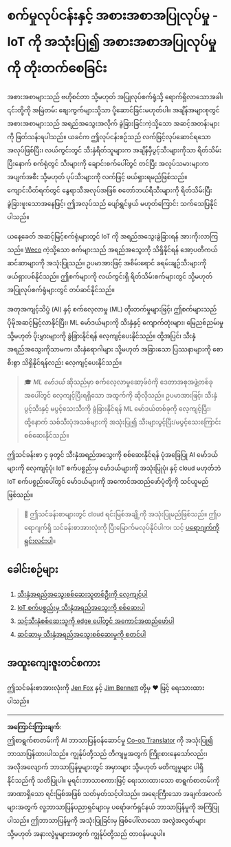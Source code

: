 <!--
CO_OP_TRANSLATOR_METADATA:
{
  "original_hash": "3764e089adf2d5801272bc0895f8498b",
  "translation_date": "2025-08-28T15:45:33+00:00",
  "source_file": "4-manufacturing/README.md",
  "language_code": "my"
}
-->
# စက်မှုလုပ်ငန်းနှင့် အစားအစာအပြုလုပ်မှု - IoT ကို အသုံးပြု၍ အစားအစာအပြုလုပ်မှုကို တိုးတက်စေခြင်း

အစားအစာများသည် ဗဟိုစင်တာ သို့မဟုတ် အပြုလုပ်စက်ရုံသို့ ရောက်ရှိလာသောအခါ၊ ၎င်းတို့ကို အမြဲတမ်း စျေးကွက်များသို့သာ ပို့ဆောင်ခြင်းမဟုတ်ပါ။ အချိန်အများစုတွင် အစားအစာများသည် အရည်အသွေးအလိုက် ခွဲခြားခြင်းကဲ့သို့သော အဆင့်အတန်းများကို ဖြတ်သန်းရပါသည်။ ယခင်က ဤလုပ်ငန်းစဉ်သည် လက်ဖြင့်လုပ်ဆောင်ရသော အလုပ်ဖြစ်ပြီး၊ လယ်ကွင်းတွင် သီးနှံရိတ်သူများက အချိန်မှီပွင့်သီးများကိုသာ ရိတ်သိမ်းပြီးနောက် စက်ရုံတွင် သီးများကို ချောင်းစက်ပေါ်တွင် တင်ပြီး အလုပ်သမားများက အပျက်အစီး သို့မဟုတ် ပုပ်သီးများကို လက်ဖြင့် ဖယ်ရှားရမည်ဖြစ်သည်။ ကျောင်းပိတ်ရက်တွင် နွေရာသီအလုပ်အဖြစ် စတော်ဘယ်ရီသီးများကို ရိတ်သိမ်းပြီး ခွဲခြားဖူးသောအနေဖြင့်၊ ဤအလုပ်သည် ပျော်ရွှင်ဖွယ် မဟုတ်ကြောင်း သက်သေပြနိုင်ပါသည်။

ယနေ့ခေတ် အဆင့်မြင့်စက်ရုံများတွင် IoT ကို အရည်အသွေးခွဲခြားရန် အားကိုးလာကြသည်။ [Weco](https://wecotek.com) ကဲ့သို့သော စက်များသည် အရည်အသွေးကို သိရှိနိုင်ရန် အော့ပတီကယ် ဆင်ဆာများကို အသုံးပြုသည်။ ဥပမာအားဖြင့် အစိမ်းရောင် ခရမ်းချဉ်သီးများကို ဖယ်ရှားပစ်နိုင်သည်။ ဤစက်များကို လယ်ကွင်းရှိ ရိတ်သိမ်းစက်များတွင် သို့မဟုတ် အပြုလုပ်စက်ရုံများတွင် တပ်ဆင်နိုင်သည်။

အတုအကျင့်သိပ္ပံ (AI) နှင့် စက်လေ့လာမှု (ML) တိုးတက်မှုများဖြင့်၊ ဤစက်များသည် ပိုမိုအဆင့်မြင့်လာနိုင်ပြီး၊ ML မော်ဒယ်များကို သီးနှံနှင့် ကျောက်တုံးများ၊ မြေညစ်ညမ်းမှု သို့မဟုတ် ပိုးမွှားများကို ခွဲခြားနိုင်ရန် လေ့ကျင့်ပေးနိုင်သည်။ ထို့အပြင်၊ သီးနှံအရည်အသွေးကိုသာမက၊ သီးနှံရောဂါများ သို့မဟုတ် အခြားသော ပြဿနာများကို စောစီးစွာ သိရှိနိုင်ရန်လည်း လေ့ကျင့်ပေးနိုင်သည်။

> 🎓 *ML မော်ဒယ်* ဆိုသည်မှာ စက်လေ့လာမှုဆော့ဖ်ဝဲကို ဒေတာအစုအဖွဲ့တစ်ခုအပေါ်တွင် လေ့ကျင့်ပြီးရရှိသော အထွက်ကို ဆိုလိုသည်။ ဥပမာအားဖြင့်၊ သီးနှံပွင့်သီးနှင့် မပွင့်သေးသီးကို ခွဲခြားနိုင်ရန် ML မော်ဒယ်တစ်ခုကို လေ့ကျင့်ပြီး၊ ထို့နောက် သစ်သီးပုံအသစ်များကို အသုံးပြု၍ သီးများပွင့်ပြီး/မပွင့်သေးကြောင်း စစ်ဆေးနိုင်သည်။

ဤသင်ခန်းစာ ၄ ခုတွင် သီးနှံအရည်အသွေးကို စစ်ဆေးနိုင်ရန် ပုံအခြေပြု AI မော်ဒယ်များကို လေ့ကျင့်ပုံ၊ IoT စက်ပစ္စည်းမှ မော်ဒယ်များကို အသုံးပြုပုံ၊ နှင့် cloud မဟုတ်ဘဲ IoT စက်ပစ္စည်းပေါ်တွင် မော်ဒယ်များကို အကောင်အထည်ဖော်ပုံတို့ကို သင်ယူမည်ဖြစ်သည်။

> 💁 ဤသင်ခန်းစာများတွင် cloud ရင်းမြစ်အချို့ကို အသုံးပြုမည်ဖြစ်သည်။ ဤပရောဂျက်ရှိ သင်ခန်းစာအားလုံးကို ပြီးမြောက်မလုပ်နိုင်ပါက၊ သင့် [ပရောဂျက်ကို ရှင်းလင်းပါ](../clean-up.md)။

## ခေါင်းစဉ်များ

1. [သီးနှံအရည်အသွေးစစ်ဆေးသူတစ်ဦးကို လေ့ကျင့်ပါ](./lessons/1-train-fruit-detector/README.md)
1. [IoT စက်ပစ္စည်းမှ သီးနှံအရည်အသွေးကို စစ်ဆေးပါ](./lessons/2-check-fruit-from-device/README.md)
1. [သင့်သီးနှံစစ်ဆေးသူကို edge ပေါ်တွင် အကောင်အထည်ဖော်ပါ](./lessons/3-run-fruit-detector-edge/README.md)
1. [ဆင်ဆာမှ သီးနှံအရည်အသွေးစစ်ဆေးမှုကို စတင်ပါ](./lessons/4-trigger-fruit-detector/README.md)

## အထူးကျေးဇူးတင်စကား

ဤသင်ခန်းစာအားလုံးကို [Jen Fox](https://github.com/jenfoxbot) နှင့် [Jim Bennett](https://GitHub.com/JimBobBennett) တို့မှ ♥️ ဖြင့် ရေးသားထားပါသည်။

---

**အကြောင်းကြားချက်**:  
ဤစာရွက်စာတမ်းကို AI ဘာသာပြန်ဝန်ဆောင်မှု [Co-op Translator](https://github.com/Azure/co-op-translator) ကို အသုံးပြု၍ ဘာသာပြန်ထားပါသည်။ ကျွန်ုပ်တို့သည် တိကျမှုအတွက် ကြိုးစားနေသော်လည်း၊ အလိုအလျောက် ဘာသာပြန်မှုများတွင် အမှားများ သို့မဟုတ် မတိကျမှုများ ပါရှိနိုင်သည်ကို သတိပြုပါ။ မူရင်းဘာသာစကားဖြင့် ရေးသားထားသော စာရွက်စာတမ်းကို အာဏာရှိသော ရင်းမြစ်အဖြစ် သတ်မှတ်သင့်ပါသည်။ အရေးကြီးသော အချက်အလက်များအတွက် လူ့ဘာသာပြန်ပညာရှင်များမှ ပရော်ဖက်ရှင်နယ် ဘာသာပြန်မှုကို အကြံပြုပါသည်။ ဤဘာသာပြန်မှုကို အသုံးပြုခြင်းမှ ဖြစ်ပေါ်လာသော အလွဲအလွတ်များ သို့မဟုတ် အနားလွဲမှုများအတွက် ကျွန်ုပ်တို့သည် တာဝန်မယူပါ။
